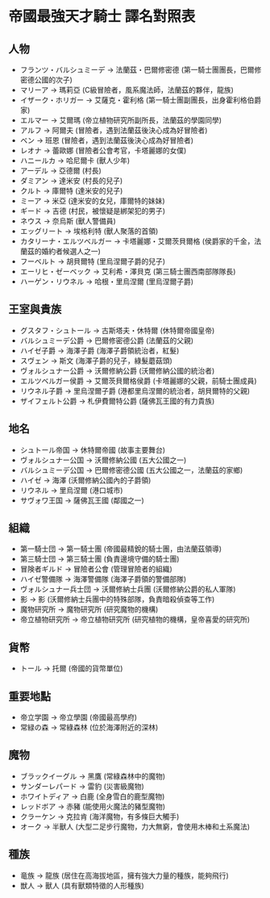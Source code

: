 # 帝國最強天才騎士 譯名對照表

## 人物
- フランツ・バルシュミーデ → 法蘭茲・巴爾修密德 (第一騎士團團長，巴爾修密德公國的次子)
- マリーア → 瑪莉亞 (C級冒險者，風系魔法師，法蘭茲的夥伴，龍族)
- イザーク・ホリガー → 艾薩克・霍利格 (第一騎士團副團長，出身霍利格伯爵家)
- エルマー → 艾爾瑪 (帝立植物研究所副所長，法蘭茲的學園同學)
- アルフ → 阿爾夫 (冒險者，遇到法蘭茲後決心成為好冒險者)
- ベン → 班恩 (冒險者，遇到法蘭茲後決心成為好冒險者)
- レオナ → 蕾歐娜 (冒險者公會考官，卡塔麗娜的女僕)
- ハニールカ → 哈尼爾卡 (獸人少年)
- アーデル → 亞德爾 (村長)
- ダミアン → 達米安 (村長的兒子)
- クルト → 庫爾特 (達米安的兒子)
- ミーア → 米亞 (達米安的女兒，庫爾特的妹妹)
- ギード → 吉德 (村民，被懷疑是綁架犯的男子)
- ネウス → 奈烏斯 (獸人警備員)
- エッグリート → 埃格利特 (獸人聚落的首領)
- カタリーナ・エルツベルガー → 卡塔麗娜・艾爾茨貝爾格 (侯爵家的千金，法蘭茲的婚約者候選人之一)
- フーベルト → 胡貝爾特 (里烏涅爾子爵的兒子)
- エーリヒ・ゼーベック → 艾利希・澤貝克 (第三騎士團西南部隊隊長)
- ハーゲン・リウネル → 哈根・里烏涅爾 (里烏涅爾子爵)

## 王室與貴族
- グスタフ・シュトール → 古斯塔夫・休特爾 (休特爾帝國皇帝)
- バルシュミーデ公爵 → 巴爾修密德公爵 (法蘭茲的父親)
- ハイゼ子爵 → 海澤子爵 (海澤子爵領統治者，紅髮)
- スヴェン → 斯文 (海澤子爵的兒子，綠髮蘑菇頭)
- ヴォルシュナー公爵 → 沃爾修納公爵 (沃爾修納公國的統治者)
- エルツベルガー侯爵 → 艾爾茨貝爾格侯爵 (卡塔麗娜的父親，前騎士團成員)
- リウネル子爵 → 里烏涅爾子爵 (港都里烏涅爾的統治者，胡貝爾特的父親)
- ザイフェルト公爵 → 札伊費爾特公爵 (薩佛瓦王國的有力貴族)

## 地名
- シュトール帝国 → 休特爾帝國 (故事主要舞台)
- ヴォルシュナー公国 → 沃爾修納公國 (五大公國之一)
- バルシュミーデ公国 → 巴爾修密德公國 (五大公國之一，法蘭茲的家鄉)
- ハイゼ → 海澤 (沃爾修納公國內的子爵領)
- リウネル → 里烏涅爾 (港口城市)
- サヴォワ王国 → 薩佛瓦王國 (鄰國之一)

## 組織
- 第一騎士団 → 第一騎士團 (帝國最精銳的騎士團，由法蘭茲領導)
- 第三騎士団 → 第三騎士團 (負責邊境守備的騎士團)
- 冒険者ギルド → 冒險者公會 (管理冒險者的組織)
- ハイゼ警備隊 → 海澤警備隊 (海澤子爵領的警備部隊)
- ヴォルシュナー兵士団 → 沃爾修納士兵團 (沃爾修納公爵的私人軍隊)
- 影 → 影 (沃爾修納士兵團中的特殊部隊，負責暗殺偵查等工作)
- 魔物研究所 → 魔物研究所 (研究魔物的機構)
- 帝立植物研究所 → 帝立植物研究所 (研究植物的機構，皇帝喜愛的研究所)

## 貨幣
- トール → 托爾 (帝國的貨幣單位)

## 重要地點
- 帝立学園 → 帝立學園 (帝國最高學府)
- 常緑の森 → 常綠森林 (位於海澤附近的深林)

## 魔物
- ブラックイーグル → 黑鷹 (常綠森林中的魔物)
- サンダーレパード → 雷豹 (災害級魔物)
- ホワイトディア → 白鹿 (全身雪白的鹿型魔物)
- レッドボア → 赤豬 (能使用火魔法的豬型魔物)
- クラーケン → 克拉肯 (海洋魔物，有多條巨大觸手)
- オーク → 半獸人 (大型二足步行魔物，力大無窮，會使用木棒和土系魔法)

## 種族
- 竜族 → 龍族 (居住在高海拔地區，擁有強大力量的種族，能夠飛行)
- 獣人 → 獸人 (具有獸類特徵的人形種族)
